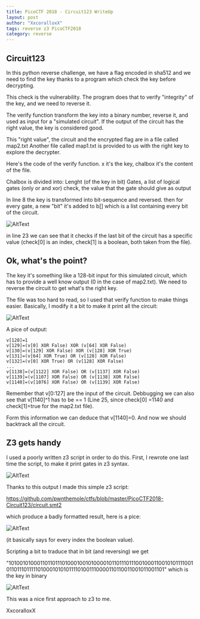 ```yaml
---
title: PicoCTF 2018 - Circuit123 WriteUp
layout: post
author: "XxcoralloxX"
tags: reverse z3 PicoCTF2018
category: reverse
---
```


## Circuit123
In this python reverse challenge, we have a flag encoded in sha512 and we need to find the key thanks to a program which check the key before decrypting.

This check is the vulnerability.
The program does that to verify "integrity" of the key, and we need to reverse it. 

The verify function transform the key into a binary number, reverse it, and used as input for a "simulated circuit".
If the output of the circuit has the right value, the key is considered good.

This "right value", the circuit and the encrypted flag are in a file called map2.txt
Another file called map1.txt is provided to us with the right key to explore the decrypter.

Here's the code of the verify function.
x it's the key, chalbox it's the content of the file.

Chalbox is divided into:
Lenght (of the key in bit)
Gates, a list of logical gates (only or and xor)
check, the value that the gate should give as output

In line 8 the key is transformed into bit-sequence and reversed.
then for every gate, a new "bit" it's added to b[] which is a list containing every bit of the circuit.

![AltText](https://i.gyazo.com/f908871963e6f8190dc1b834b61f4c9a.png)

in line 23 we can see that it checks if the last bit of the circuit has a specific value (check[0] is an index, check[1] is a boolean, both taken from the file).

## Ok, what's the point?

The key it's something like a 128-bit input for this simulated circuit, which has to provide a well know output (0 in the case of map2.txt).
We need to reverse the circuit to get what's the right key.

The file was too hard to read, so I used that verify function to make things easier.
Basically, I modify it a bit to make it print all the circuit:

![AltText](https://i.gyazo.com/301fa0ba99d66deb1e450a322aebdd80.png)

A pice of output:

```
v[128]=1
v[129]=(v[0] XOR False) XOR (v[64] XOR False)
v[130]=(v[129] XOR False) XOR (v[128] XOR True)
v[131]=(v[64] XOR True) OR (v[128] XOR False)
v[132]=(v[0] XOR True) OR (v[128] XOR False)
...
v[1138]=(v[1122] XOR False) OR (v[1137] XOR False)
v[1139]=(v[1107] XOR False) OR (v[1138] XOR False)
v[1140]=(v[1076] XOR False) OR (v[1139] XOR False)
```

Remember that v[0:127] are the input of the circuit.
Debbugging we can also see that v[1140]^1 has to be == 1 (Line 25, since check[0] =1140 and check[1]=true for the map2.txt file).

Form this information we can deduce that v[1140]=0.
And now we should backtrack all the circuit.

## Z3 gets handy

I used a poorly written z3 script in order to do this.
First, I rewrote one last time the script, to make it print gates in z3 syntax.

![AltText](https://i.gyazo.com/4aed7b046439a98d6a499cee5f845083.png)

Thanks to this output I made this simple z3 script:

https://github.com/pwnthemole/ctfs/blob/master/PicoCTF2018-Circuit123/circuit.smt2

which produce a badly formatted result, here is a pice:

![AltText](https://i.gyazo.com/ea788f49a313046c74dc0792d4f8425f.png)

(it basically says for every index the boolean value).

Scripting a bit to traduce that in bit (and reversing) we get

"10100101000110110111010001001010000101101110111001000110010101111001011011101111101000101010111101001110000110110011001011001101"
which is the key in binary

![AltText](https://i.gyazo.com/5ef18489f2f7e685cff8b8d963bd8f47.png)

This was a nice first approach to z3 to me.

XxcoralloxX
